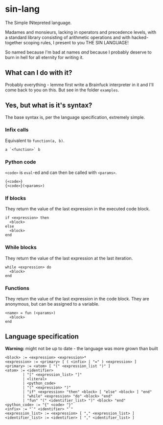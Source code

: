 # sin-lang

The Simple INtepreted language.

Madames and monsieurs, lacking in operators and precedence levels, with a standard library consisting of arithmetic operations and with hacked-together scoping rules, I present to you THE SIN LANGUAGE!

So named because I'm bad at names *and* because I probably deserve to burn in hell for all eternity for writing it.

## What can I do with it?

Probably everything - lemme first write a Brainfuck interpreter in it and I'll come back to you on this. But see in the folder `examples`.

## Yes, but what is it's syntax?

The base syntax is, per the language specification, extremely simple.

### Infix calls

Equivalent to `function(a, b)`.

```sin
a `<function>` b
```

### Python code

`<code>` is `eval`-ed and can then be called with `<params>`.

```sin
{<code>}
{<code>}(<params>)
```

### If blocks

They return the value of the last expression in the executed code block.

```sin
if <expression> then
  <block>
else
  <block>
end
```

### While blocks

They return the value of the last expression at the last iteration.

```sin
while <expression> do
  <block>
end
```

### Functions

They return the value of the last expression in the code block. They are anonymous, but can be assigned to a variable.

```sin
<name> = fun (<params>)
  <block>
end
```

## Language specification

**Warning:** might not be up to date - the language was more grown than built

```bnf
<block> := <expression> <expression>*
<expression> := <primary> [ ( <infix> | "=" ) <expression> ]
<primary> := <atom> [ "(" <expression_list ")" ]
<atom> := <identifier> 
        | "[" <expression_list> "]"
        | <literal> 
        | <python_code>
        | "(" <expression> ")"
        | "if" <expression> "then" <block> [ "else" <block> ] "end"
        | "while" <expression> "do" <block> "end"
        | "fun" "(" <identifier_list> ")" <block> "end"
<python_code> := "{" <code> "}"
<infix> := "`" <identifier> "`"
<expression_list> := <expression> [ "," <expression_list> ]
<identifier_list> := <identifier> [ "," <identifier_list> ]
```
